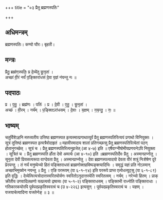 +++
title = "०३ प्रैतु ब्रह्मणस्पतिः"

+++
## अधिमन्त्रम्
ब्रह्मणस्पतिः। कण्वो घौरः। बृहती।

## मन्त्रः
प्रैतु॒ ब्रह्म॑ण॒स्पतिः॒ प्र दे॒व्ये॑तु सू॒नृता॑ ।  
अच्छा॑ वी॒रं नर्यं॑ प॒ङ्क्तिरा॑धसं दे॒वा य॒ज्ञं न॑यन्तु नः ॥

## पदपाठः
प्र । ए॒तु॒ । ब्रह्म॑णः । पतिः॑ । प्र । दे॒वी । ए॒तु॒ । सू॒नृता॑ ।  
अच्छ॑ । वी॒रम् । नर्य॑म् । प॒ङ्क्तिऽरा॑धसम् । दे॒वाः । य॒ज्ञम् । न॒य॒न्तु॒ । नः॒ ॥

## भाष्यम्
चतुर्विंशेऽहनि मरुत्वतीय उत्तिष्ठ ब्रह्मणस्पत इत्यस्मात्प्रगाथात्पूर्वं प्रैतु ब्रह्मणस्पतिरित्ययं प्रगाथो विनियुक्तः । सूत्रं तूत्तिष्ठं ब्रह्मणस्पत इत्यत्रैवोदाहृतं ॥ महावीरमादाय शालां प्रतिगच्छत्सु प्रैतु ब्रह्मणस्पतिरित्येतां पठन् होतानुगच्छेत् । सूत्रं च । प्रैतु ब्रह्मणस्पतिरित्यनुव्रजेत् (आ ४-७) इति ॥ एषैवाग्नीषोमीयप्रणयनेऽपि नियुक्ता । सूत्रितं च । प्रैतु ब्रह्मणस्पति र्होता देवो अमर्त्यः (आ ४-१०) इति ॥ब्रह्मणस्पतिर्देवः प्रैतु । अस्मान्प्राप्नोतु । सूनृता देवी प्रियसत्यरूपा वाग्देवता प्रैतु । अस्मान्प्राप्नोतु । देवा ब्रह्मणस्पत्यादयो देवता वीरं शत्रुं निःशेषेण दूरे प्रेरयन्तु । तं नर्यं मनुष्येभ्यो हितं पङ्क्तिराधसं ब्राह्मणोक्तहविष्पङ्क्त्यादिभिः । समृद्धं यज्ञं प्रति नोऽस्मान् अच्छाभिमुख्येन नयन्तु ॥ प्रैतु । एङि पररूपम् (पा ६-१-९४) इति पररूपे प्राप्त एत्येधत्यूट्सु (पा ६-१-८९) इति वृद्धिः । देव्येत्वित्यत्रोदात्तस्वरितयोर्यणः स्वरितोऽनुदात्तस्येति स्वरितत्वम् । नर्यम् । नरेभ्यो हितम् । प्राक् क्रीतीय उगवादिलक्षणो यत्प्रत्ययो द्रष्वव्यः (पा ५-१-२) पङ्क्तिराधसम् । पङ्क्तिभी राध्नोति पङ्क्तिराधाः । गतिकारकयोरपि पूर्वपदप्रकृतिस्वरत्वं च (उ ४-२२६) इत्यसुन् । पूर्वपदप्रकृतिस्वरत्वं च । यज्ञम् । यजयाचेत्यादिना यजतेर्नङ् ॥ ३ ॥